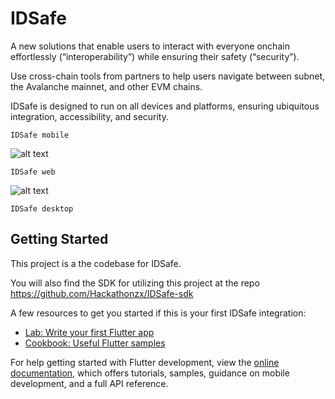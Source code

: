 # IDSafe

A new solutions that enable users to interact with everyone onchain effortlessly (“interoperability”) while ensuring their safety (“security”). 

Use cross-chain tools from partners to help users navigate between subnet, the Avalanche mainnet, and other EVM chains.

IDSafe is designed to run on all devices and platforms, ensuring ubiquitous integration, accessibility, and security.

```IDSafe mobile```

![alt text](image.png)

```IDSafe web```

![alt text](image-1.png)

```IDSafe desktop```

## Getting Started

This project is a the codebase for IDSafe.

You will also find the SDK for utilizing this project at the repo https://github.com/Hackathonzx/IDSafe-sdk

A few resources to get you started if this is your first IDSafe integration:

- [Lab: Write your first Flutter app](https://docs.flutter.dev/get-started/codelab)
- [Cookbook: Useful Flutter samples](https://docs.flutter.dev/cookbook)

For help getting started with Flutter development, view the
[online documentation](https://docs.flutter.dev/), which offers tutorials,
samples, guidance on mobile development, and a full API reference.
